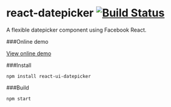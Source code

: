 # react-datepicker [![Build Status](https://travis-ci.org/WJsjtu/react-datepicker.svg?branch=master)](https://travis-ci.org/WJsjtu/react-datepicker)
A flexible datepicker component using Facebook React.

###Online demo

[View online demo](http://wjsjtu.github.io/react-datepicker/test/index.html)

###Install

`npm install react-ui-datepicker`


###Build

`npm start`